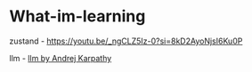 # What-im-learning

zustand - https://youtu.be/_ngCLZ5Iz-0?si=8kD2AyoNjsI6Ku0P

llm - [llm by Andrej Karpathy](https://youtu.be/zjkBMFhNj_g?si=DZXWZFgdWhLZ9mpJ)
